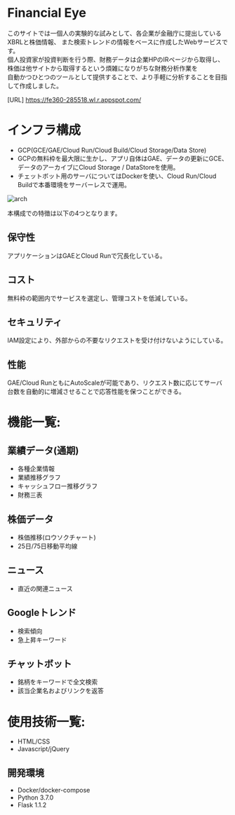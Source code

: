 # Financial Eye

このサイトでは一個人の実験的な試みとして、各企業が金融庁に提出しているXBRLと株価情報、
また検索トレンドの情報をベースに作成したWebサービスです。  
個人投資家が投資判断を行う際、財務データは企業HPのIRページから取得し、  
株価は他サイトから取得するという煩雑になりがちな財務分析作業を  
自動かつひとつのツールとして提供することで、より手軽に分析することを目指して作成しました。

[URL] https://fe360-285518.wl.r.appspot.com/

# インフラ構成
- GCP(GCE/GAE/Cloud Run/Cloud Build/Cloud Storage/Data Store)
- GCPの無料枠を最大限に生かし、アプリ自体はGAE、データの更新にGCE、データのアーカイブにCloud Storage / DataStoreを使用。
- チェットボット用のサーバについてはDockerを使い、Cloud Run/Cloud Buildで本番環境をサーバーレスで運用。

![arch](https://user-images.githubusercontent.com/54470624/93765026-2f09aa80-fc4f-11ea-8a38-b78920e516b2.png)

本構成での特徴は以下の4つとなります。

## 保守性
アプリケーションはGAEとCloud Runで冗長化している。

## コスト
無料枠の範囲内でサービスを選定し、管理コストを低減している。

## セキュリティ
IAM設定により、外部からの不要なリクエストを受け付けないようにしている。

## 性能
GAE/Cloud RunともにAutoScaleが可能であり、リクエスト数に応じてサーバ台数を自動的に増減させることで応答性能を保つことができる。

# 機能一覧:

## 業績データ(通期)
- 各種企業情報
- 業績推移グラフ
- キャッシュフロー推移グラフ
- 財務三表

## 株価データ
- 株価推移(ロウソクチャート)
- 25日/75日移動平均線

## ニュース
- 直近の関連ニュース

## Googleトレンド
- 検索傾向
- 急上昇キーワード

## チャットボット
- 銘柄をキーワードで全文検索
- 該当企業名およびリンクを返答

# 使用技術一覧:
- HTML/CSS
- Javascript/jQuery

## 開発環境
- Docker/docker-compose
- Python 3.7.0
- Flask 1.1.2
